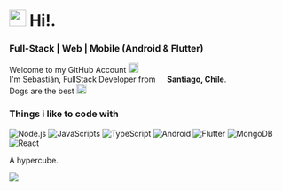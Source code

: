 <h1><img src="https://emojipedia-us.s3.dualstack.us-west-1.amazonaws.com/thumbs/240/apple/237/fire_1f525.png" width="30"/> Hi!.</h1>

### Full-Stack | Web | Mobile (Android & Flutter)

<p>Welcome to my GitHub Account <img src="https://image.flaticon.com/icons/svg/25/25231.svg" width="18"/> </br> I'm Sebastián, FullStack Developer from <img src="https://image.flaticon.com/icons/svg/299/299817.svg" width="13"/> <b> Santiago, Chile</b>. </br> Dogs are the best <img src="https://emojipedia-us.s3.dualstack.us-west-1.amazonaws.com/thumbs/240/apple/237/dog-face_1f436.png" width="18" >  </p>

### Things i like to code with

<p> 
<img alt="Node.js" src="https://img.shields.io/badge/-Node.js-092036?style=flat-square&logo=node.js" />

<img alt="JavaScripts" src="https://img.shields.io/badge/-Javascript-040d04?style=flat-square&logo=javascript" />

<img alt="TypeScript" src="https://img.shields.io/badge/-TypeScript-007ACC?style=flat-square&logo=typescript" />

<img alt="Android" src="https://img.shields.io/badge/-Android-black?style=flat-square&logo=android" />

<img alt="Flutter" src="https://img.shields.io/badge/-Flutter-02569B?style=flat-square&logo=flutter" />

<img alt="MongoDB" src="https://img.shields.io/badge/-MongoDB-black?style=flat-square&logo=MongoDB" />

<img alt="React" src="https://img.shields.io/badge/-React-black?style=flat-square&logo=react" />
</p>

A hypercube.

![](https://media.giphy.com/media/5xtDarp0noloDdukcCY/giphy.gif)
